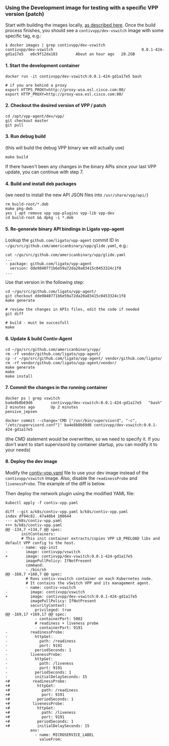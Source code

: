 ### Using the Development image for testing with a specific VPP version (patch)

Start with building the images locally, [as described here](README.md). Once the build process finishes,
you should see a `contivvpp/dev-vswitch` image with some specific tag, e.g.:

```
$ docker images | grep contivvpp/dev-vswitch
contivvpp/dev-vswitch                                       0.0.1-424-gd1a17e5   e6c9f12da183        About an hour ago   20.2GB
```

#### 1. Start the development container
```
docker run -it contivvpp/dev-vswitch:0.0.1-424-gd1a17e5 bash

# if you are behind a proxy
export HTTPS_PROXY=http://proxy-wsa.esl.cisco.com:80/
export HTTP_PROXY=http://proxy-wsa.esl.cisco.com:80/
```

#### 2. Checkout the desired version of VPP / patch
```
cd /opt/vpp-agent/dev/vpp/
git checkout master
git pull
```

#### 3. Run debug build
(this will build the debug VPP binary we will actually use)
```
make build
```

If there haven't been any changes in the binary APIs since your last VPP update, 
you can continue with step 7.

#### 4. Build and install deb packages
(we need to install the new API JSON files into `/usr/share/vpp/api/`)
```
rm build-root/*.deb
make pkg-deb
yes | apt remove vpp vpp-plugins vpp-lib vpp-dev
cd build-root && dpkg -i *.deb
```

#### 5. Re-generate binary API bindings in Ligato vpp-agent
Lookup the `github.com/ligato/vpp-agent` commit ID in `~/go/src/github.com/americanbinary/vpp/glide.yaml`, e.g.:
```
cat ~/go/src/github.com/americanbinary/vpp/glide.yaml
...
- package: github.com/ligato/vpp-agent
  version: dde9840771b6e59a72da20a83415c0453324c1f8 
...
```
Use that version in the following step:

```
cd ~/go/src/github.com/ligato/vpp-agent/
git checkout dde9840771b6e59a72da20a83415c0453324c1f8
make generate

# review the changes in APIs files, edit the code if needed
git diff

# build - must be succesfull
make
```

#### 6. Update & build Contiv-Agent
```
cd ~/go/src/github.com/americanbinary/vpp/
rm -rf vendor/github.com/ligato/vpp-agent/
cp -r ~/go/src/github.com/ligato/vpp-agent/ vendor/github.com/ligato/
rm -rf vendor/github.com/ligato/vpp-agent/vendor/
make generate
make
make install
```

#### 7. Commit the changes in the running container
```
docker ps | grep vswitch
ba4e8b8b69d6        contivvpp/dev-vswitch:0.0.1-424-gd1a17e5   "bash"                   2 minutes ago       Up 2 minutes                            pensive_jepsen

docker commit --change='CMD ["/usr/bin/supervisord", "-c", "/etc/supervisord.conf"]' ba4e8b8b69d6 contivvpp/dev-vswitch:0.0.1-424-gd1a17e5
```

(the CMD statement would be overwritten, so we need to specify it. If you don't want to start 
supervisord by container startup, you can modify it to your needs)

#### 8. Deploy the dev image
Modify the [contiv-vpp.yaml](../k8s/contiv-vpp.yaml) file to use your dev image instead of the
`contivvpp/vswitch` image. Also, disable the `readinessProbe` and `livenessProbe`. The example
of the diff is below.

Then deploy the network plugin using the modified YAML file:
```
kubectl apply -f contiv-vpp.yaml
```

```
diff --git a/k8s/contiv-vpp.yaml b/k8s/contiv-vpp.yaml
index df94c82..47a40b4 100644
--- a/k8s/contiv-vpp.yaml
+++ b/k8s/contiv-vpp.yaml
@@ -134,7 +134,7 @@ spec:
       initContainers:
       # This init container extracts/copies VPP LD_PRELOAD libs and default VPP config to the host.
       - name: vpp-init
-        image: contivvpp/vswitch
+        image: contivvpp/dev-vswitch:0.0.1-424-gd1a17e5
         imagePullPolicy: IfNotPresent
         command:
         - /bin/sh
@@ -160,7 +160,7 @@ spec:
         # Runs contiv-vswitch container on each Kubernetes node.
         # It contains the vSwitch VPP and its management agent.
         - name: contiv-vswitch
-          image: contivvpp/vswitch
+          image: contivvpp/dev-vswitch:0.0.1-424-gd1a17e5
           imagePullPolicy: IfNotPresent
           securityContext:
             privileged: true
@@ -169,17 +169,17 @@ spec:
             - containerPort: 5002
             # readiness + liveness probe
             - containerPort: 9191
-          readinessProbe:
-            httpGet:
-              path: /readiness
-              port: 9191
-            periodSeconds: 1
-          livenessProbe:
-            httpGet:
-              path: /liveness
-              port: 9191
-            periodSeconds: 1
-            initialDelaySeconds: 15
+#          readinessProbe:
+#            httpGet:
+#              path: /readiness
+#              port: 9191
+#            periodSeconds: 1
+#          livenessProbe:
+#            httpGet:
+#              path: /liveness
+#              port: 9191
+#            periodSeconds: 1
+#            initialDelaySeconds: 15
           env:
             - name: MICROSERVICE_LABEL
               valueFrom:
```